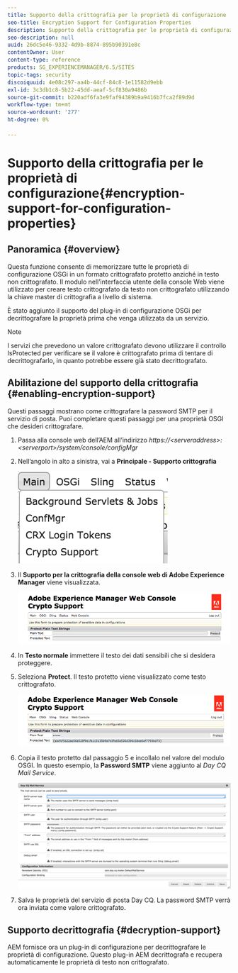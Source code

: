 ```yaml
---
title: Supporto della crittografia per le proprietà di configurazione
seo-title: Encryption Support for Configuration Properties
description: Supporto della crittografia per le proprietà di configurazione
seo-description: null
uuid: 26dc5e46-9332-4d9b-8874-895b90391e8c
contentOwner: User
content-type: reference
products: SG_EXPERIENCEMANAGER/6.5/SITES
topic-tags: security
discoiquuid: 4e08c297-aa4b-44cf-84c8-1e11582d9ebb
exl-id: 3c3db1c8-5b22-45dd-aeaf-5cf830a9486b
source-git-commit: b220adf6fa3e9faf94389b9a9416b7fca2f89d9d
workflow-type: tm+mt
source-wordcount: '277'
ht-degree: 0%

---
```


# Supporto della crittografia per le proprietà di configurazione{#encryption-support-for-configuration-properties}

## Panoramica {#overview}

Questa funzione consente di memorizzare tutte le proprietà di configurazione OSGi in un formato crittografato protetto anziché in testo non crittografato. Il modulo nell’interfaccia utente della console Web viene utilizzato per creare testo crittografato da testo non crittografato utilizzando la chiave master di crittografia a livello di sistema.

È stato aggiunto il supporto del plug-in di configurazione OSGi per decrittografare la proprietà prima che venga utilizzata da un servizio.

>[!NOTE]
>
>I servizi che prevedono un valore crittografato devono utilizzare il controllo IsProtected per verificare se il valore è crittografato prima di tentare di decrittografarlo, in quanto potrebbe essere già stato decrittografato.

## Abilitazione del supporto della crittografia {#enabling-encryption-support}

Questi passaggi mostrano come crittografare la password SMTP per il servizio di posta. Puoi completare questi passaggi per una proprietà OSGI che desideri crittografare.

1. Passa alla console web dell’AEM all’indirizzo *https://&lt;serveraddress>:&lt;serverport>/system/console/configMgr*
1. Nell’angolo in alto a sinistra, vai a **Principale - Supporto crittografia**

   ![chlimage_1-325](assets/chlimage_1-325.png)

1. Il **Supporto per la crittografia della console web di Adobe Experience Manager** viene visualizzata.

   ![screen_shot_2018-08-01at113417am](assets/screen_shot_2018-08-01at113417am.png)

1. In **Testo normale** immettere il testo dei dati sensibili che si desidera proteggere.
1. Seleziona **Protect**. Il testo protetto viene visualizzato come testo crittografato.

   ![screen_shot_2018-08-01at113844am](assets/screen_shot_2018-08-01at113844am.png)

1. Copia il testo protetto dal passaggio 5 e incollalo nel valore del modulo OSGI. In questo esempio, la **Password SMTP** viene aggiunto al *Day CQ Mail Service*.

   ![screen_shot_2016-12-18at105809pm](assets/screen_shot_2016-12-18at105809pm.png)

1. Salva le proprietà del servizio di posta Day CQ. La password SMTP verrà ora inviata come valore crittografato.

## Supporto decrittografia {#decryption-support}

AEM fornisce ora un plug-in di configurazione per decrittografare le proprietà di configurazione. Questo plug-in AEM decrittografa e recupera automaticamente le proprietà di testo non crittografato.
